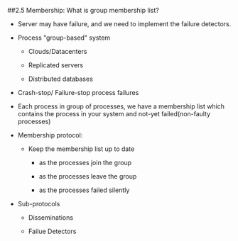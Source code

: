 ##2.5 Membership: What is group membership list?

- Server may have failure, and we need to implement the failure detectors.

- Process "group-based" system
    
    - Clouds/Datacenters

    - Replicated servers

    - Distributed databases

- Crash-stop/ Failure-stop process failures

- Each process in group of processes, we have a membership list which contains the process in your system and not-yet failed(non-faulty processes)

- Membership protocol:
    
    - Keep the membership list up to date

        - as the processes join the group

        - as the processes leave the group

        - as the processes failed silently

- Sub-protocols

    - Disseminations

    - Failue Detectors

